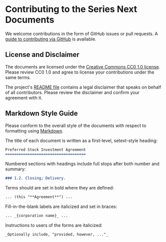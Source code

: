 Contributing to the Series Next Documents
=========================================

We welcome contributions in the form of GitHub issues or pull requests. A [guide to contributing via GitHub][guide] is available.

License and Disclaimer
----------------------

The documents are licensed under the [Creative Commons CC0 1.0 license][CC0]. Please review CC0 1.0 and agree to license your contributions under the same terms.

The project's [README file][readme] contains a legal disclaimer that speaks on behalf of all contributors. Please review the disclaimer and confirm your agreement with it.

Markdown Style Guide
--------------------

Please conform to the overall style of the documents with respect to formatting using [Markdown](https://help.github.com/articles/markdown-basics/).

The title of each document is written as a first-level, setext-style heading:

```markdown
Preferred Stock Investment Agreement
====================================
```

Numbered sections with headings include full stops after both number and summary:

```markdown
### 1.2. Closing; Delivery.
```

Terms should are set in bold where they are defined:

```markdown
... (this "**Agreement**") ...
```

Fill-in-the-blank labels are italicized and set in braces:

```markdown
... _{corporation name}_ ...
```

Instructions to users of the forms are italicized:

```markdown
_Optionally include, "provided, however, ..."_
```

[guide]: http://www.seriesseed.com/posts/2013/02/for-law-nerds-and-real-nerds.html

[CC0]: http://creativecommons.org/publicdomain/zero/1.0/

[readme]: ./README.md
